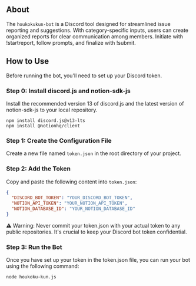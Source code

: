 ## About
The `houkokukun-bot` is a Discord tool designed for streamlined issue reporting and suggestions. With category-specific inputs, users can create organized reports for clear communication among members. Initiate with !startreport, follow prompts, and finalize with !submit.

## How to Use
Before running the bot, you'll need to set up your Discord token.
### Step 0: Install discord.js and notion-sdk-js
Install the recommended version 13 of discord.js and the latest version of notion-sdk-js to your local repository.
```
npm install discord.js@v13-lts
npm install @notionhq/client
```
### Step 1: Create the Configuration File
Create a new file named `token.json` in the root directory of your project.
### Step 2: Add the Token
Copy and paste the following content into `token.json`:
```json
{
  "DISCORD_BOT_TOKEN": "YOUR_DISCORD_BOT_TOKEN",
  "NOTION_API_TOKEN": "YOUR_NOTION_API_TOKEN",
  "NOTION_DATABASE_ID": "YOUR_NOTION_DATABASE_ID"
}
```
⚠️ Warning: Never commit your token.json with your actual token to any public repositories. It's crucial to keep your Discord bot token confidential.
### Step 3: Run the Bot
Once you have set up your token in the token.json file, you can run your bot using the following command:
```
node houkoku-kun.js
```
